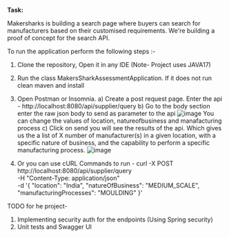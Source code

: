 **Task:**

Makersharks is building a search page where buyers can search for manufacturers based on their customised requirements. We're building a proof of concept for the search API.

To run the application perform the following steps :-
1) Clone the repository, Open it in any IDE (Note- Project uses JAVA17)
2) Run the class MakersSharkAssessmentApplication. If it does not run clean maven and install
3) Open Postman or Insomnia.
   a) Create a post request page. Enter the api - http://localhost:8080/api/supplier/query
   b) Go to the body section enter the raw json body to send as parameter to the api
   ![image](https://github.com/user-attachments/assets/b0cf4750-d4e8-467f-9547-dee5c930d75f)
   You can change the values of location, natureofbusiness and manafacturing process
   c) Click on send you will see the results of the api. Which gives us the a list of X number of manufacturer(s) in a given location, with a specific nature of business, and the capability to perform a specific manufacturing process.
   ![image](https://github.com/user-attachments/assets/cbbcd540-6d10-4f0f-92f2-b2a8839f97c5)

4) Or you can use cURL Commands to run - 
curl -X POST http://localhost:8080/api/supplier/query \
-H "Content-Type: application/json" \
-d '{
    "location": "India",
    "natureOfBusiness": "MEDIUM_SCALE",
    "manufacturingProcesses": "MOULDING"
}'

TODO for he project-
1) Implementing security auth for the endpoints (Using Spring security)
2) Unit tests and Swagger UI
   
